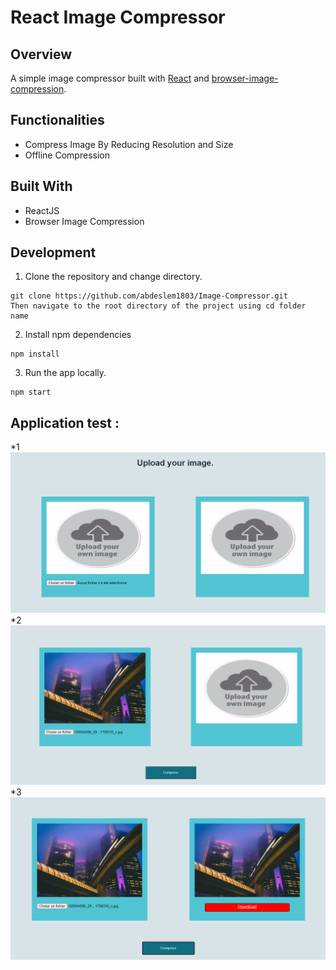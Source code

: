 # React Image Compressor

## Overview

A simple image compressor built with [React](https://reactjs.org/) and [browser-image-compression](https://www.npmjs.com/package/browser-image-compression).

## Functionalities

- Compress Image By Reducing Resolution and Size
- Offline Compression

## Built With

- ReactJS
- Browser Image Compression

## Development

1. Clone the repository and change directory.

```
git clone https://github.com/abdeslem1803/Image-Compressor.git
Then navigate to the root directory of the project using cd folder name
```

2. Install npm dependencies

```
npm install
```

3. Run the app locally.

```
npm start
```
## Application test :

*1 ![image info](./capture/Capture1.png)
*2 ![image info](./capture/Capture2.png)
*3 ![image info](./capture/Capture3.png)
